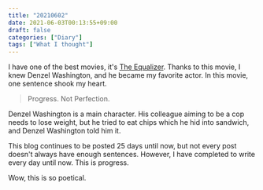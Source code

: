 ```yaml
---
title: "20210602"
date: 2021-06-03T00:13:55+09:00
draft: false
categories: ["Diary"]
tags: ["What I thought"]
---
```


I have one of the best movies, it's [The Equalizer](https://en.wikipedia.org/wiki/The_Equalizer_(film)). Thanks to this movie, I knew Denzel Washington, and he became my favorite actor. In this movie, one sentence shook my heart.

> Progress. Not Perfection.

Denzel Washington is a main character. His colleague aiming to be a cop needs to lose weight, but he tried to eat chips which he hid into sandwich, and Denzel Washington told him it. 

This blog continues to be posted 25 days until now, but not every post doesn't always have enough sentences. However, I have completed to write every day until now. This is progress.

Wow, this is so poetical.

